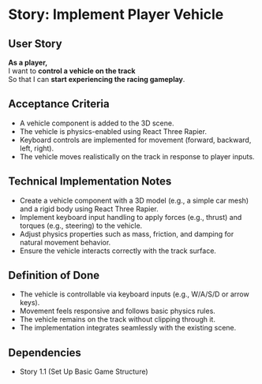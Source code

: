 # Story: Implement Player Vehicle

## User Story
**As a player,**  
I want to **control a vehicle on the track**  
So that I can **start experiencing the racing gameplay**.

## Acceptance Criteria
- A vehicle component is added to the 3D scene.
- The vehicle is physics-enabled using React Three Rapier.
- Keyboard controls are implemented for movement (forward, backward, left, right).
- The vehicle moves realistically on the track in response to player inputs.

## Technical Implementation Notes
- Create a vehicle component with a 3D model (e.g., a simple car mesh) and a rigid body using React Three Rapier.
- Implement keyboard input handling to apply forces (e.g., thrust) and torques (e.g., steering) to the vehicle.
- Adjust physics properties such as mass, friction, and damping for natural movement behavior.
- Ensure the vehicle interacts correctly with the track surface.

## Definition of Done
- The vehicle is controllable via keyboard inputs (e.g., W/A/S/D or arrow keys).
- Movement feels responsive and follows basic physics rules.
- The vehicle remains on the track without clipping through it.
- The implementation integrates seamlessly with the existing scene.

## Dependencies
- Story 1.1 (Set Up Basic Game Structure)